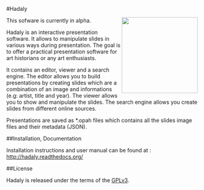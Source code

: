 #Hadaly

<img align="right" height="200" src="https://github.com/octogene/hadaly/raw/master/docs/_static/logo/logo_2.png"/>

This sofware is currently in alpha.

Hadaly is an interactive presentation software. It allows to manipulate slides in various ways during presentation. The goal is to offer a practical presentation software for art historians or any art enthusiasts.

It contains an editor, viewer and a search engine. The editor allows you to build presentations by creating slides which are a combination of an image and informations (e.g: artist, title and year). The viewer allows you to show and manipulate the slides. The search engine allows you create slides from different online sources.

Presentations are saved as \*.opah files which contains all the slides image files and their metadata (JSON).

##Installation, Documentation

Installation instructions and user manual can be found at : http://hadaly.readthedocs.org/

##License

Hadaly is released under the terms of the [GPLv3](https://www.gnu.org/licenses/gpl-3.0.en.html).







